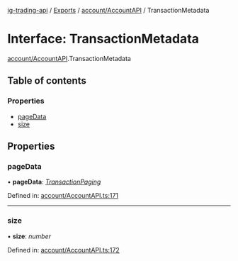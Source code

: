 [ig-trading-api](../README.md) / [Exports](../modules.md) / [account/AccountAPI](../modules/account_accountapi.md) / TransactionMetadata

# Interface: TransactionMetadata

[account/AccountAPI](../modules/account_accountapi.md).TransactionMetadata

## Table of contents

### Properties

- [pageData](account_accountapi.transactionmetadata.md#pagedata)
- [size](account_accountapi.transactionmetadata.md#size)

## Properties

### pageData

• **pageData**: [_TransactionPaging_](account_accountapi.transactionpaging.md)

Defined in: [account/AccountAPI.ts:171](https://github.com/bennycode/ig-trading-api/blob/12afeb1/src/account/AccountAPI.ts#L171)

---

### size

• **size**: _number_

Defined in: [account/AccountAPI.ts:172](https://github.com/bennycode/ig-trading-api/blob/12afeb1/src/account/AccountAPI.ts#L172)
